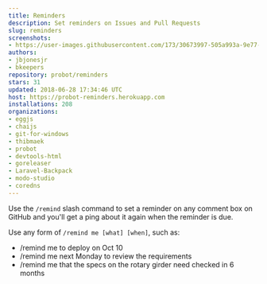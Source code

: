 ```yaml
---
title: Reminders
description: Set reminders on Issues and Pull Requests
slug: reminders
screenshots:
- https://user-images.githubusercontent.com/173/30673997-505a993a-9e77-11e7-8f0f-d5a606816e8e.png
authors:
- jbjonesjr
- bkeepers
repository: probot/reminders
stars: 31
updated: 2018-06-28 17:34:46 UTC
host: https://probot-reminders.herokuapp.com
installations: 208
organizations:
- eggjs
- chaijs
- git-for-windows
- thibmaek
- probot
- devtools-html
- goreleaser
- Laravel-Backpack
- modo-studio
- coredns
---
```


Use the `/remind` slash command to set a reminder on any comment box on GitHub and you'll get a ping about it again when the reminder is due.

Use any form of `/remind me [what] [when]`, such as:

- /remind me to deploy on Oct 10
- /remind me next Monday to review the requirements
- /remind me that the specs on the rotary girder need checked in 6 months
